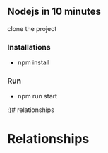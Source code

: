 ## Nodejs in 10 minutes

clone the project

### Installations
* npm install

### Run

* npm run start

:)# relationships
# Relationships

